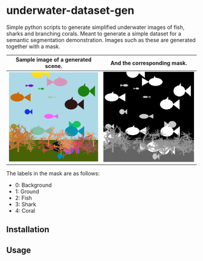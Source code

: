 # underwater-dataset-gen
Simple python scripts to generate simplified underwater images of fish, sharks and branching corals. Meant to generate a simple dataset for a semantic segmentation demonstration.
Images such as these are generated together with a mask.

Sample image of a generated scene.            |  And the corresponding mask.
:-------------------------:|:-------------------------:
![image](examples/underwater_example.png)  |  ![mask](examples/mask_example.png)

The labels in the mask are as follows:
 - 0: Background
 - 1: Ground
 - 2: Fish
 - 3: Shark
 - 4: Coral


## Installation


## Usage

